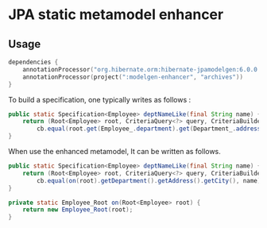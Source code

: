# JPA static metamodel enhancer

## Usage

```kotlin
dependencies {
    annotationProcessor("org.hibernate.orm:hibernate-jpamodelgen:6.0.0.Final")
    annotationProcessor(project(":modelgen-enhancer", "archives"))
}
```


To build a specification, one typically writes as follows :

```java
public static Specification<Employee> deptNameLike(final String name) {
    return (Root<Employee> root, CriteriaQuery<?> query, CriteriaBuilder cb) ->
        cb.equal(root.get(Employee_.department).get(Department_.address).get(Address_city), name);
}
```


When use the enhanced metamodel, It can be written as follows.

```java
public static Specification<Employee> deptNameLike(final String name) {
    return (Root<Employee> root, CriteriaQuery<?> query, CriteriaBuilder cb) ->
        cb.equal(on(root).getDepartment().getAddress().getCity(), name);
}

private static Employee_Root on(Root<Employee> root) {
    return new Employee_Root(root);
}
```
